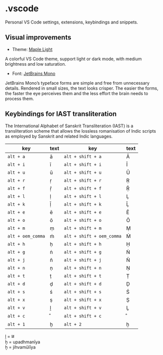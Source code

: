# .vscode

Personal VS Code settings, extensions, keybindings and snippets.

## Visual improvements

- Theme: [Maple Light](https://github.com/subframe7536/vscode-theme-maple)

A colorful VS Code theme, support light or dark mode, with medium brightness and low saturation.

- Font: [JetBrains Mono](https://www.jetbrains.com/lp/mono/)

JetBrains Mono’s typeface forms are simple and free from unnecessary details. Rendered in small sizes, the text looks crisper. The easier the forms, the faster the eye perceives them and the less effort the brain needs to process them.

## Keybindings for IAST transliteration

The International Alphabet of Sanskrit Transliteration (IAST) is a transliteration scheme that allows the lossless romanisation of Indic scripts as employed by Sanskrit and related Indic languages.

| key                   | text  |  key                          | text  |
| ---                   | ---   |  ---                          | ---   |
| `alt + a`             | ā     | `alt + shift + a`             | Ā     |  
| `alt + i`             | ī     | `alt + shift + i`             | Ī     | 
| `alt + u`             | ū     | `alt + shift + u`             | Ū     | 
| `alt + r`             | ṛ     | `alt + shift + r`             | Ṛ     | 
| `alt + f`             | ṝ     | `alt + shift + f`             | Ṝ     |
| `alt + l`             | ḷ     | `alt + shift + l`             | Ḷ     |
| `alt + k`             | ḹ     | `alt + shift + k`             | Ḹ     |
| `alt + e`             | ē     | `alt + shift + e`             | Ē     |
| `alt + o`             | ō     | `alt + shift + o`             | Ō     |
| `alt + m`             | ṃ     | `alt + shift + m`             | Ṃ     |
| `alt + oem_comma`     | ṁ     | `alt + shift + oem_comma`     | Ṁ     |
| `alt + h`             | ḥ     | `alt + shift + h`             | Ḥ     |
| `alt + g`             | ṅ     | `alt + shift + g`             | Ṅ     |
| `alt + j`             | ñ     | `alt + shift + j`             | Ñ     |
| `alt + n`             | ṇ     | `alt + shift + n`             | Ṇ     |
| `alt + t`             | ṭ     | `alt + shift + t`             | Ṭ     |
| `alt + d`             | ḍ     | `alt + shift + d`             | Ḍ     |
| `alt + s`             | ś     | `alt + shift + s`             | Ś     |
| `alt + x`             | ṣ     | `alt + shift + x`             | Ṣ     |
| `alt + v`             | ḻ     | `alt + shift + v`             | Ḻ     |
| `alt + c`             | ̐      | `alt + shift + c`             | ̐      |  
| `alt + 1`             | ḫ     | `alt + 2`                     | ẖ     |

ḻ = ळ   
ḫ = upadhmanīya   
ẖ = jihvamūlīya
